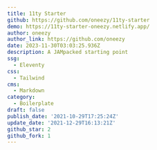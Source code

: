 ```yaml
---
title: 11ty Starter
github: https://github.com/oneezy/11ty-starter
demo: https://11ty-starter-oneezy.netlify.app/
author: oneezy
author_link: https://github.com/oneezy
date: 2023-11-30T03:03:25.936Z
description: A JAMpacked starting point
ssg:
  - Eleventy
css:
  - Tailwind
cms:
  - Markdown
category:
  - Boilerplate
draft: false
publish_date: '2021-10-29T17:25:24Z'
update_date: '2021-12-29T16:13:21Z'
github_star: 2
github_fork: 1
---
```

